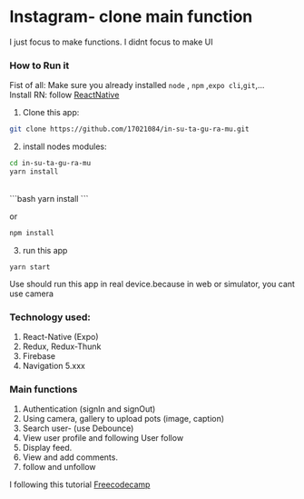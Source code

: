 # Instagram- clone main function

I just focus to make functions. I didnt focus to make UI

### How to Run it

Fist of all: Make sure you already installed `node` , `npm` ,`expo cli`,`git`,... <br>
Install RN: follow [ReactNative](https://reactnative.dev/docs/environment-setup)

1. Clone this app:

```bash
git clone https://github.com/17021084/in-su-ta-gu-ra-mu.git
```

2. install nodes modules:

```bash
cd in-su-ta-gu-ra-mu
yarn install
```

<br>
```bash
yarn install
```

or

```bash
npm install
```

3. run this app

```base
yarn start
```

Use should run this app in real device.because in web or simulator, you cant use camera

### Technology used:

1. React-Native (Expo)
2. Redux, Redux-Thunk
3. Firebase
4. Navigation 5.xxx

### Main functions

1. Authentication (signIn and signOut)
2. Using camera, gallery to upload pots (image, caption)
3. Search user- (use Debounce)
4. View user profile and following User follow
5. Display feed.
6. View and add comments.
7. follow and unfollow

I following this tutorial [Freecodecamp](https://www.youtube.com/watch?v=1hPgQWbWmEk&ab_channel=freeCodeCamp.org)
